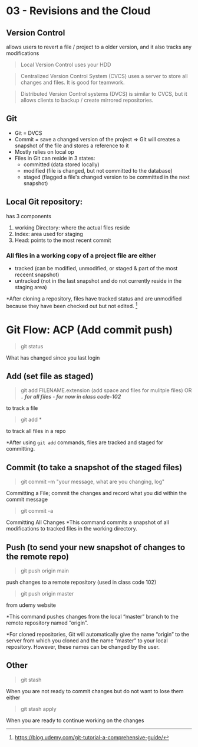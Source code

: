 # 03 - Revisions and the Cloud

## Version Control

allows users to revert a file / project to a older version, and it also tracks any modifications

> Local Version Control uses your HDD

> Centralized Version Control System (CVCS) uses a server to store all changes and files. It is good for teamwork.

> Distributed Version Control systems (DVCS) is similar to CVCS, but it allows clients to backup / create mirrored repositories. 


## Git

- Git = DVCS
- Commit = save a changed version of the project => Git will creates a snapshot of the file and stores a reference to it
- Mostly relies on local op
- Files in Git can reside in 3 states:  
  - committed (data stored locally)  
  - modified (file is changed, but not committed to the database)  
  - staged (flagged a file's changed version to be committed in the next snapshot)

## Local Git repository:

has 3 components  

1. working Directory: where the actual files reside  
2. Index: area used for staging  
3. Head: points to the most recent commit

### All files in  a working copy of a project file are either  

- tracked (can be modified, unmodified, or staged & part of the most receent snapshot)
- untracked (not in the last snapshot and do not currently reside in the staging area)

*After cloning a repository, files have tracked status and are unmodified because they have been checked out but not edited. [^1]


# Git Flow: ACP (Add commit push) 

> git status

What has changed since you last login 

## Add (set file as staged)

> git add FILENAME.extension (add space and files for mulitple files) OR ***`.` for all files - for now in class code-102***

to track a file

> git add *

to track all files in a repo

*After using `git add` commands, files are tracked and staged for committing.

## Commit (to take a snapshot of the staged files)

> git commit –m "your message, what are you changing, log"

Committing a File; commit the changes and record what you did within the commit message

> git commit -a

Committing All Changes *This command commits a snapshot of all modifications to tracked files in the working directory.

## Push (to send your new snapshot of changes to the remote repo)

> git push origin main

push changes to a remote repository (used in class code 102)

> git push origin master

from udemy website

*This command pushes changes from the local “master” branch to the remote repository named “origin”.

*For cloned repositories, Git will automatically give the name “origin” to the server from which you cloned and the name “master” to your local repository. However, these names can be changed by the user.

## Other

> git stash

When you are not ready to commit changes but do not want to lose them either

> git stash apply

When you are ready to continue working on the changes

[^1]: https://blog.udemy.com/git-tutorial-a-comprehensive-guide/  